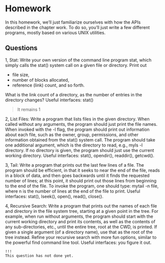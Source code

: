 # Homework

In this homework, we’ll just familiarize ourselves with how the APIs
described in the chapter work. To do so, you’ll just write a few different
programs, mostly based on various UNIX utilities.

## Questions

1, Stat: Write your own version of the command line program stat,
which simply calls the stat() system call on a given file or directory.
Print out 

- file size, 
- number of blocks allocated, 
- reference (link) count, and so forth. 

What is the link count of a directory, as
the number of entries in the directory changes? Useful interfaces:
stat()

> It remains 1

2, List Files: Write a program that lists files in the given directory.
When called without any arguments, the program should just print
the file names. When invoked with the -l flag, the program should
print out information about each file, such as the owner, group, permissions,
and other information obtained from the stat() system
call. The program should take one additional argument, which is
the directory to read, e.g., myls -l directory. If no directory is
given, the program should just use the current working directory.
Useful interfaces: stat(), opendir(), readdir(), getcwd().

3, Tail: Write a program that prints out the last few lines of a file. The
program should be efficient, in that it seeks to near the end of the
file, reads in a block of data, and then goes backwards until it finds
the requested number of lines; at this point, it should print out those
lines from beginning to the end of the file. To invoke the program,
one should type: mytail -n file, where n is the number of lines
at the end of the file to print. Useful interfaces: stat(), lseek(),
open(), read(), close().

4, Recursive Search: Write a program that prints out the names of
each file and directory in the file system tree, starting at a given
point in the tree. For example, when run without arguments, the
program should start with the current working directory and print
its contents, as well as the contents of any sub-directories, etc., until
the entire tree, root at the CWD, is printed. If given a single argument
(of a directory name), use that as the root of the tree instead.
Refine your recursive search with more fun options, similar to the
powerful find command line tool. Useful interfaces: you figure it
out.

```
!!!
This question has not done yet.
```

